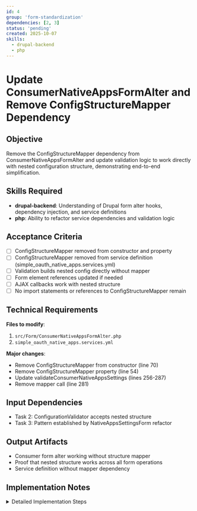 ```yaml
---
id: 4
group: 'form-standardization'
dependencies: [2, 3]
status: 'pending'
created: 2025-10-07
skills:
  - drupal-backend
  - php
---
```


# Update ConsumerNativeAppsFormAlter and Remove ConfigStructureMapper Dependency

## Objective

Remove the ConfigStructureMapper dependency from ConsumerNativeAppsFormAlter and update validation logic to work directly with nested configuration structure, demonstrating end-to-end simplification.

## Skills Required

- **drupal-backend**: Understanding of Drupal form alter hooks, dependency injection, and service definitions
- **php**: Ability to refactor service dependencies and validation logic

## Acceptance Criteria

- [ ] ConfigStructureMapper removed from constructor and property
- [ ] ConfigStructureMapper removed from service definition (simple_oauth_native_apps.services.yml)
- [ ] Validation builds nested config directly without mapper
- [ ] Form element references updated if needed
- [ ] AJAX callbacks work with nested structure
- [ ] No import statements or references to ConfigStructureMapper remain

## Technical Requirements

**Files to modify**:

1. `src/Form/ConsumerNativeAppsFormAlter.php`
2. `simple_oauth_native_apps.services.yml`

**Major changes**:

- Remove ConfigStructureMapper from constructor (line 70)
- Remove ConfigStructureMapper property (line 54)
- Update validateConsumerNativeAppsSettings (lines 256-287)
- Remove mapper call (line 281)

## Input Dependencies

- Task 2: ConfigurationValidator accepts nested structure
- Task 3: Pattern established by NativeAppsSettingsForm refactor

## Output Artifacts

- Consumer form alter working without structure mapper
- Proof that nested structure works across all form operations
- Service definition without mapper dependency

## Implementation Notes

<details>
<summary>Detailed Implementation Steps</summary>

### Phase 1: Remove ConfigStructureMapper Dependency

1. **Update constructor** (lines 70-82):

   ```php
   // BEFORE
   public function __construct(
     ConfigFactoryInterface $config_factory,
     EntityTypeManagerInterface $entity_type_manager,
     ConfigurationValidator $configuration_validator,
     NativeClientDetector $client_detector,
     ConfigStructureMapper $config_mapper,  // REMOVE THIS
   ) {
     // ...
     $this->configMapper = $config_mapper;  // REMOVE THIS
   }

   // AFTER
   public function __construct(
     ConfigFactoryInterface $config_factory,
     EntityTypeManagerInterface $entity_type_manager,
     ConfigurationValidator $configuration_validator,
     NativeClientDetector $client_detector,
   ) {
     $this->configFactory = $config_factory;
     $this->entityTypeManager = $entity_type_manager;
     $this->configurationValidator = $configuration_validator;
     $this->clientDetector = $client_detector;
   }
   ```

2. **Remove property declaration** (line 54):

   ```php
   // DELETE THIS
   protected ConfigStructureMapper $configMapper;
   ```

3. **Remove use statement** (around line 12):
   ```php
   // DELETE THIS
   use Drupal\simple_oauth_native_apps\Service\ConfigStructureMapper;
   ```

### Phase 2: Update Service Definition

**File**: `simple_oauth_native_apps.services.yml`

Find the service definition for `simple_oauth_native_apps.consumer_form_alter` and remove the ConfigStructureMapper argument:

```yaml
# BEFORE
simple_oauth_native_apps.consumer_form_alter:
  class: Drupal\simple_oauth_native_apps\Form\ConsumerNativeAppsFormAlter
  arguments:
    - '@config.factory'
    - '@entity_type.manager'
    - '@simple_oauth_native_apps.configuration_validator'
    - '@simple_oauth_native_apps.native_client_detector'
    - '@simple_oauth_native_apps.config_structure_mapper'  # REMOVE THIS LINE

# AFTER
simple_oauth_native_apps.consumer_form_alter:
  class: Drupal\simple_oauth_native_apps\Form\ConsumerNativeAppsFormAlter
  arguments:
    - '@config.factory'
    - '@entity_type.manager'
    - '@simple_oauth_native_apps.configuration_validator'
    - '@simple_oauth_native_apps.native_client_detector'
```

### Phase 3: Update Validation Logic (lines 256-287)

Replace structure mapping with direct nested structure building:

```php
public function validateConsumerNativeAppsSettings(array $form, FormStateInterface $form_state): void {
  $values = $form_state->getValue('native_apps', []);

  // Build configuration in nested structure directly - NO MAPPING NEEDED
  $validator_config = [];

  // Only include non-empty overrides in nested structure
  if (!empty($values['webview_detection_override'])) {
    $validator_config['webview']['detection'] = $values['webview_detection_override'];
  }

  if ($values['allow_custom_schemes_override'] !== '') {
    $validator_config['allow']['custom_uri_schemes'] = $values['allow_custom_schemes_override'];
  }

  if ($values['allow_loopback_override'] !== '') {
    $validator_config['allow']['loopback_redirects'] = $values['allow_loopback_override'];
  }

  if ($values['enhanced_pkce_override'] !== '') {
    $validator_config['native']['enhanced_pkce'] = $values['enhanced_pkce_override'];
  }

  // Validate directly - no mapper needed
  if (!empty($validator_config)) {
    $errors = $this->configurationValidator->validateConfiguration($validator_config);
    foreach ($errors as $error) {
      $form_state->setErrorByName('native_apps', $error);
    }
  }
}
```

### Phase 4: Verify AJAX Callbacks

Check `detectClientTypeAjax` method (lines 417-436) and related methods:

- These read form values and may need updates if they reference field names
- Verify they work with nested form structure
- Test AJAX functionality manually

### Phase 5: Clear Cache and Test

```bash
# Clear cache to reload service definitions
vendor/bin/drush cache:rebuild

# Run static analysis
vendor/bin/phpstan analyse src/Form/ConsumerNativeAppsFormAlter.php

# Manual testing:
# 1. Edit a consumer entity
# 2. Verify Native App Settings section renders
# 3. Set overrides and save
# 4. Verify validation works
# 5. Test AJAX "Detect Client Type" button
```

### Phase 6: Verify No References Remain

```bash
# Search for any remaining references
grep -r "ConfigStructureMapper" src/
grep -r "config_structure_mapper" *.yml

# Should return NO results after this task
```

</details>
